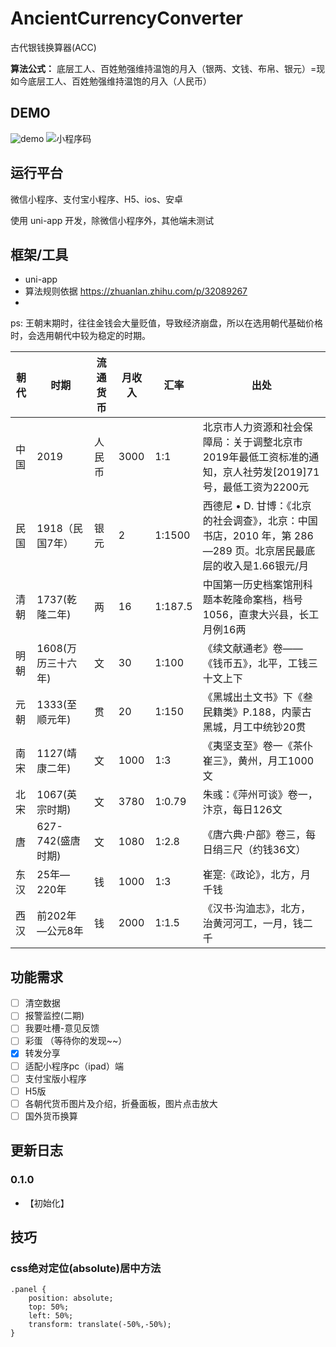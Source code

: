 # AncientCurrencyConverter
古代银钱换算器(ACC)

**算法公式：** 底层工人、百姓勉强维持温饱的月入（银两、文钱、布帛、银元）=现如今底层工人、百姓勉强维持温饱的月入（人民币）

## DEMO
![demo]()
![小程序码]()

## 运行平台
微信小程序、支付宝小程序、H5、ios、安卓

使用 uni-app 开发，除微信小程序外，其他端未测试

## 框架/工具
- uni-app
- 算法规则依据 https://zhuanlan.zhihu.com/p/32089267
- 

ps: 王朝末期时，往往金钱会大量贬值，导致经济崩盘，所以在选用朝代基础价格时，会选用朝代中较为稳定的时期。

朝代 | 时期 | 流通货币 | 月收入 | 汇率 | 出处
---|---|---|---|---|---
中国 | 2019 | 人民币 | 3000 | 1:1| 北京市人力资源和社会保障局：关于调整北京市2019年最低工资标准的通知，京人社劳发[2019]71号，最低工资为2200元
民国 | 1918（民国7年） | 银元 | 2 | 1:1500 | 西德尼 • D. 甘博：《北京的社会调查》，北京：中国书店，2010 年，第 286—289 页。北京居民最底层的收入是1.66银元/月
清朝 | 1737(乾隆二年) | 两 | 16 | 1:187.5 | 中国第一历史档案馆刑科题本乾隆命案档，档号1056，直隶大兴县，长工月例16两
明朝 | 1608(万历三十六年) | 文 | 30 | 1:100 | 《续文献通老》卷——《钱币五》，北平，工钱三十文上下
元朝 | 1333(至顺元年) | 贯 | 20 | 1:150 | 《黑城出土文书》下《叁民籍类》P.188，内蒙古黑城，月工中统钞20贯
南宋 | 1127(靖康二年) | 文 | 1000 | 1:3 | 《夷坚支至》卷一《茶仆崔三》，黄州，月工1000文
北宋 | 1067(英宗时期) | 文 | 3780 | 1:0.79 | 朱彧：《萍州可谈》卷一，汴京，每日126文
唐 | 627-742(盛唐时期) | 文 | 1080 | 1:2.8 | 《唐六典·户部》卷三，每日绢三尺（约钱36文）
东汉 | 25年—220年 | 钱 | 1000 | 1:3 | 崔寔:《政论》，北方，月千钱
西汉 | 前202年—公元8年| 钱 | 2000 | 1:1.5 | 《汉书·沟洫志》，北方，治黄河河工，一月，钱二千


## 功能需求
- [ ] 清空数据
- [ ] 报警监控(二期)
- [ ] 我要吐槽-意见反馈
- [ ] 彩蛋 （等待你的发现~~）
- [x] 转发分享
- [ ] 适配小程序pc（ipad）端
- [ ] 支付宝版小程序
- [ ] H5版
- [ ] 各朝代货币图片及介绍，折叠面板，图片点击放大
- [ ] 国外货币换算

## 更新日志
### 0.1.0
- 【初始化】

## 技巧
### css绝对定位(absolute)居中方法
```
.panel {
    position: absolute;
    top: 50%;
    left: 50%;
    transform: translate(-50%,-50%);
}
```